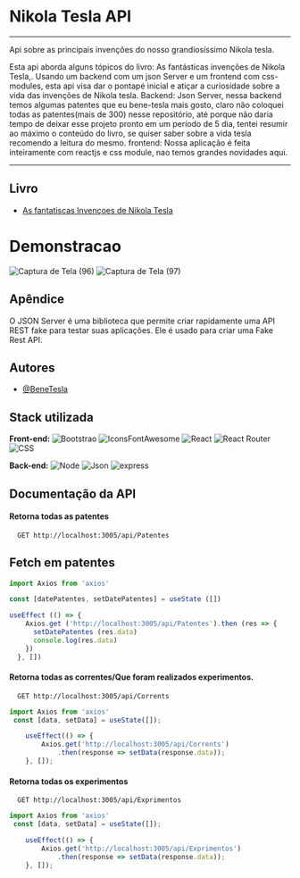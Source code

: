 
#  Nikola Tesla  API

---

Api sobre as principais invenções do nosso grandiosíssimo Nikola tesla.

Esta api aborda alguns tópicos do livro: As fantásticas invenções de Nikola Tesla,.
Usando um backend com um json Server e um frontend com css-modules, esta api visa dar o pontapé inicial e atiçar a curiosidade sobre a vida das invenções de Nikola tesla.
Backend: Json Server, nessa backend temos  algumas patentes que eu bene-tesla mais gosto, claro não coloquei todas as patentes(mais de 300) nesse repositório, até porque não daria tempo de deixar esse projeto pronto em um período de 5 dia, tentei resumir ao máximo o conteúdo do livro, se quiser saber sobre a vida tesla recomendo a leitura do mesmo.
frontend: Nossa aplicação é feita inteiramente com reactjs e css module, nao temos grandes novidades aqui.


---


## Livro 

 - [As fantatiscas Invençoes de Nikola Tesla](https://www.amazon.com.br/As-Fant%C3%A1sticas-Inven%C3%A7%C3%B5es-Nikola-Tesla/dp/8537010006)
 
# Demonstracao

![Captura de Tela (96)](https://user-images.githubusercontent.com/78994881/226660167-cd91e25f-3e64-49c4-a578-37eadc8ede4e.png)
![Captura de Tela (97)](https://user-images.githubusercontent.com/78994881/226660186-b990f42e-64b3-49ad-ad40-6254b0a7991e.png)

## Apêndice

O JSON Server é uma biblioteca que permite criar rapidamente uma API REST fake para testar suas aplicações. Ele é usado para criar uma Fake Rest API.


## Autores

- [@BeneTesla](https://github.com/benetesla)


## Stack utilizada

**Front-end:** 
![Bootstrao](https://img.shields.io/badge/Bootstrap-563D7C?style=for-the-badge&logo=bootstrap&logoColor=white)
![IconsFontAwesome](https://img.shields.io/badge/Font_Awesome-339AF0?style=for-the-badge&logo=fontawesome&logoColor=white)
![React](https://img.shields.io/badge/React-20232A?style=for-the-badge&logo=react&logoColor=61DAFB)
![React Router](https://img.shields.io/badge/React_Router-CA4245?style=for-the-badge&logo=react-router&logoColor=white)
![CSS](https://img.shields.io/badge/CSS3-1572B6?style=for-the-badge&logo=css3&logoColor=white)


**Back-end:** 
![Node](https://img.shields.io/badge/Node.js-339933?style=for-the-badge&logo=nodedotjs&logoColor=white)
![Json](https://img.shields.io/badge/json-5E5C5C?style=for-the-badge&logo=json&logoColor=white)
![express](https://img.shields.io/badge/Express.js-000000?style=for-the-badge&logo=express&logoColor=white)


## Documentação da API

#### Retorna todas as patentes

```http
  GET http://localhost:3005/api/Patentes
```
## Fetch em patentes

```javascript
import Axios from 'axios'

const [datePatentes, setDatePatentes] = useState ([])

useEffect (() => {
    Axios.get ('http://localhost:3005/api/Patentes').then (res => {
      setDatePatentes (res.data)
      console.log(res.data)
    })
  }, [])
```

#### Retorna todas as correntes/Que foram realizados experimentos.

```http
  GET http://localhost:3005/api/Corrents
```

```javascript
import Axios from 'axios'
 const [data, setData] = useState([]);

    useEffect(() => {
        Axios.get('http://localhost:3005/api/Corrents')
            .then(response => setData(response.data));
    }, []);
```

#### Retorna todas os experimentos

```http
  GET http://localhost:3005/api/Exprimentos
```

```javascript
import Axios from 'axios'
 const [data, setData] = useState([]);

    useEffect(() => {
        Axios.get('http://localhost:3005/api/Exprimentos')
            .then(response => setData(response.data));
    }, []);
```

